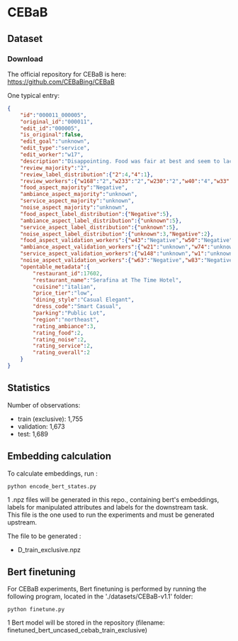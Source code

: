# CEBaB

## Dataset

### Download 

The official repository for CEBaB is here: https://github.com/CEBaBing/CEBaB


One typical entry:

```json
{
	"id":"000011_000005",
	"original_id":"000011",
	"edit_id":"000005",
	"is_original":false,
	"edit_goal":"unknown",
	"edit_type":"service",
	"edit_worker":"w17",
	"description":"Disappointing. Food was fair at best and seem to lack seasoning or something to bring out the flavor.",
	"review_majority":"2",
	"review_label_distribution":{"2":4,"4":1},
	"review_workers":{"w168":"2","w233":"2","w230":"2","w40":"4","w33":"2"},
	"food_aspect_majority":"Negative",
	"ambiance_aspect_majority":"unknown",
	"service_aspect_majority":"unknown",
	"noise_aspect_majority":"unknown",
	"food_aspect_label_distribution":{"Negative":5},
	"ambiance_aspect_label_distribution":{"unknown":5},
	"service_aspect_label_distribution":{"unknown":5},
	"noise_aspect_label_distribution":{"unknown":3,"Negative":2},
	"food_aspect_validation_workers":{"w43":"Negative","w50":"Negative","w2":"Negative","w128":"Negative","w76":"Negative"},
	"ambiance_aspect_validation_workers":{"w21":"unknown","w74":"unknown","w1":"unknown","w89":"unknown","w128":"unknown"},
	"service_aspect_validation_workers":{"w148":"unknown","w1":"unknown","w150":"unknown","w5":"unknown","w9":"unknown"},
	"noise_aspect_validation_workers":{"w63":"Negative","w83":"Negative","w35":"unknown","w76":"unknown","w103":"unknown"},
	"opentable_metadata":{
		"restaurant_id":17602,
		"restaurant_name":"Serafina at The Time Hotel",
		"cuisine":"italian",
		"price_tier":"low",
		"dining_style":"Casual Elegant",
		"dress_code":"Smart Casual",
		"parking":"Public Lot",
		"region":"northeast",
		"rating_ambiance":3,
		"rating_food":2,
		"rating_noise":2,
		"rating_service":2,
		"rating_overall":2
	}
}
```


## Statistics

Number of observations:
- train (exclusive): 1,755
- validation: 1,673
- test: 1,689

## Embedding calculation

To calculate embeddings, run :

```
python encode_bert_states.py
```
1 .npz files will be generated in this repo., containing bert's embeddings, labels for manipulated attributes and labels for the downstream task. \
This file is the one used to run the experiments and must be generated upstream. 

The file to be generated : 
- D_train_exclusive.npz 

## Bert finetuning


For CEBaB experiments, Bert finetuning is performed by running the following program, located in the './datasets/CEBaB-v1.1' folder:

```
python finetune.py
```

1 Bert model will be stored in the repository (filename: finetuned_bert_uncased_cebab_train_exclusive)